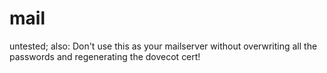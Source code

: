 mail
====

untested; also: Don't use this as your mailserver without overwriting all the passwords and regenerating the dovecot cert!
